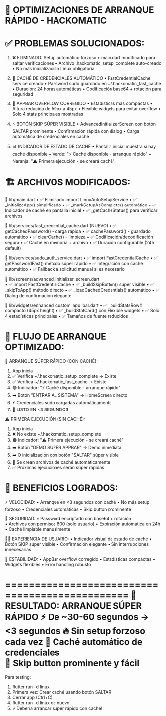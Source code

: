 🚀 OPTIMIZACIONES DE ARRANQUE RÁPIDO - HACKOMATIC
=================================================

✅ PROBLEMAS SOLUCIONADOS:
=========================

1. ❌ ELIMINADO: Setup automático forzoso
   • main.dart modificado para saltar verificaciones
   • Archivo .hackomatic_setup_complete auto-creado
   • No más inicialización Linux obligatoria

2. 🔐 CACHÉ DE CREDENCIALES AUTOMÁTICO
   • FastCredentialCache service creado
   • Password sudo guardado en ~/.hackomatic_fast_cache
   • Duración: 24 horas automáticas
   • Codificación base64 + rotación para seguridad

3. 🔧 APPBAR OVERFLOW CORREGIDO
   • Estadísticas más compactas
   • Altura reducida de 50px a 45px
   • Flexible widgets para evitar overflow
   • Solo 4 stats principales mostradas

4. ⚡ BOTÓN SKIP SÚPER VISIBLE
   • AdvancedInitializerScreen con botón SALTAR prominente
   • Confirmación rápida con dialog
   • Carga automática de credenciales en caché

5. 📊 INDICADOR DE ESTADO DE CACHÉ
   • Pantalla inicial muestra si hay caché disponible
   • Verde: "⚡ Caché disponible - arranque rápido"
   • Naranja: "⚠️ Primera ejecución - se creará caché"

🏗️ ARCHIVOS MODIFICADOS:
========================

📁 lib/main.dart
• ✅ Eliminado import LinuxAutoSetupService
• ✅ _initializeApp() simplificado
• ✅ _markSetupAsComplete() automático
• ✅ Indicador de caché en pantalla inicial
• ✅ _getCacheStatus() para verificar archivos

📁 lib/services/fast_credential_cache.dart (NUEVO)
• ✅ getCachedPassword() - carga rápida
• ✅ cachePassword() - guardado automático
• ✅ clearCache() - limpieza
• ✅ Codificación/decodificación segura
• ✅ Caché en memoria + archivo
• ✅ Duración configurable (24h default)

📁 lib/services/sudo_auth_service.dart
• ✅ import FastCredentialCache
• ✅ getPasswordFast() método súper rápido
• ✅ Integración con caché automático
• ✅ Fallback a solicitud manual si es necesario

📁 lib/screens/advanced_initializer_screen.dart  
• ✅ import FastCredentialCache
• ✅ _buildSkipButton() súper visible
• ✅ _skipToApp() método directo
• ✅ _loadCachedCredentials() automático
• ✅ Dialog de confirmación elegante

📁 lib/widgets/enhanced_custom_app_bar.dart
• ✅ _buildStatsRow() compacto (45px height)
• ✅ _buildStatCard() con Flexible widgets
• ✅ Solo 4 estadísticas principales
• ✅ Tamaños de fuente reducidos

🔄 FLUJO DE ARRANQUE OPTIMIZADO:
===============================

🚀 ARRANQUE SÚPER RÁPIDO (CON CACHÉ):
1. App inicia
2. ✅ Verifica ~/.hackomatic_setup_complete → Existe
3. ✅ Verifica ~/.hackomatic_fast_cache → Existe  
4. 🟢 Indicador: "⚡ Caché disponible - arranque rápido"
5. ➡️ Botón "ENTRAR AL SISTEMA" → HomeScreen directo
6. ⚡ Credenciales sudo cargadas automáticamente
7. 🎉 LISTO EN <3 SEGUNDOS

⚠️ PRIMERA EJECUCIÓN (SIN CACHÉ):
1. App inicia
2. ❌ No existe ~/.hackomatic_setup_complete
3. 🟠 Indicador: "⚠️ Primera ejecución - se creará caché"
4. ➡️ Botón "DEMO SUPER APPBAR" → Demo inmediata
5. ➡️ O inicialización con botón "SALTAR" súper visible
6. 💾 Se crean archivos de caché automáticamente
7. ✅ Próximas ejecuciones serán súper rápidas

🎯 BENEFICIOS LOGRADOS:
======================

⚡ VELOCIDAD:
• Arranque en <3 segundos con caché
• No más setup forzoso
• Credenciales automáticas
• Skip button prominente

🔐 SEGURIDAD:
• Password encriptado con base64 + rotación  
• Archivos con permisos 600 (solo usuario)
• Expiración automática en 24h
• Caché limpiable manualmente

👨‍💻 EXPERIENCIA DE USUARIO:
• Indicador visual de estado de caché
• Botón SKIP súper visible
• Confirmación elegante
• Sin interrupciones innecesarias

🔧 ESTABILIDAD:
• AppBar overflow corregido
• Estadísticas compactas
• Widgets flexibles
• Error handling robusto

===============================================
🎉 RESULTADO: ARRANQUE SÚPER RÁPIDO
⚡ De ~30-60 segundos → <3 segundos
🔥 Sin setup forzoso cada vez
💾 Caché automático de credenciales  
🚀 Skip button prominente y fácil
===============================================

Para testing:
1. flutter run -d linux
2. Primera vez: Crear caché usando botón SALTAR
3. Cerrar app (Ctrl+C)
4. flutter run -d linux de nuevo
5. ⚡ Debería arrancar súper rápido con caché!
